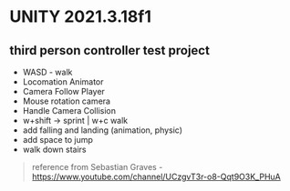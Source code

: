 # UNITY 2021.3.18f1
## third person controller test project

- WASD - walk
- Locomation Animator
- Camera Follow Player
- Mouse rotation camera
- Handle Camera Collision
- w+shift -> sprint | w+c walk
- add falling and landing (animation, physic)
- add space to jump
- walk down stairs

> reference from Sebastian Graves - https://www.youtube.com/channel/UCzgvT3r-o8-Qqt9O3K_PHuA


